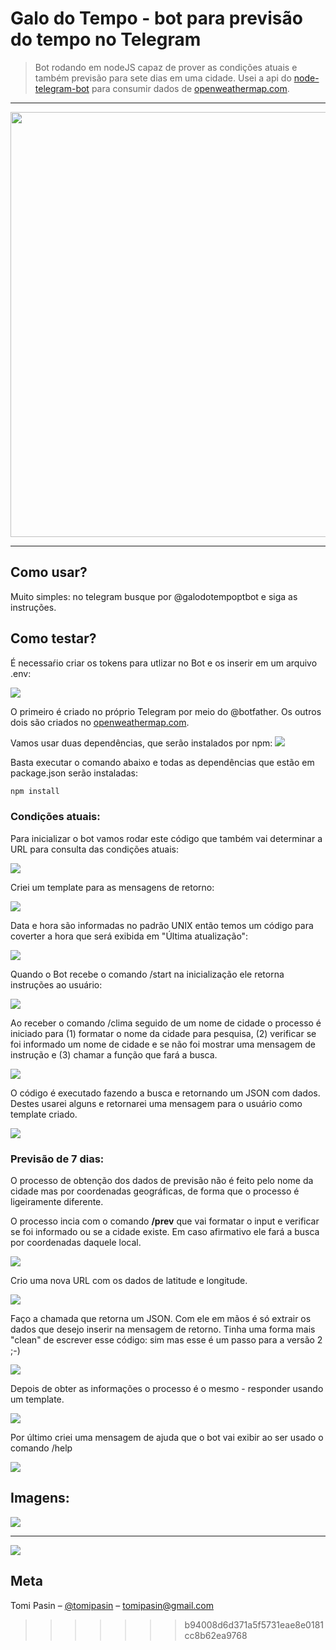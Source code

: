 # Galo do Tempo - bot para previsão do tempo no Telegram
> Bot rodando em nodeJS capaz de prover as condições atuais e também previsão para sete dias em uma cidade.
Usei a api do <a href="https://github.com/yagop/node-telegram-bot-api#nodejs-telegram-bot-api">node-telegram-bot</a> para consumir dados de <a href="https://openweathermap.org/api">openweathermap.com</a>. 

<hr/>

<img src="https://tomipasin.com/galo/galo1.png" style="width: 680px"/>

<hr/>

## Como usar?

Muito simples: no telegram busque por @galodotempoptbot e siga as instruções.


## Como testar?

É necessaŕio criar os tokens para utlizar no Bot e os inserir em um arquivo .env:

<img src="https://tomipasin.com/galo/1.png"/>

O primeiro é criado no próprio Telegram por meio do @botfather.
Os outros dois são criados no <a href="https://openweathermap.org/api">openweathermap.com</a>.

Vamos usar duas dependências, que serão instalados por npm:
<img src="https://tomipasin.com/galo/2.png"/>

Basta executar o comando abaixo e todas as dependências que estão em package.json serão instaladas:

```sh
npm install
```
### Condições atuais: 

Para inicializar o bot vamos rodar este código que também vai determinar a URL para consulta das condições atuais:

<img src="https://tomipasin.com/galo/3.png"/>

Criei um template para as mensagens de retorno: 

<img src="https://tomipasin.com/galo/4.png"/>

Data e hora são informadas no padrão UNIX então temos um código para coverter a hora que será exibida em "Última atualização":

<img src="https://tomipasin.com/galo/5.png"/>

Quando o Bot recebe o comando /start na inicialização ele retorna instruções ao usuário:

<img src="https://tomipasin.com/galo/6.png"/>

Ao receber o comando /clima seguido de um nome de cidade o processo é iniciado para (1) formatar o nome da cidade para pesquisa, (2) verificar se foi informado um nome de cidade e se não foi mostrar uma mensagem de instrução e (3) chamar a função que fará a busca.

<img src="https://tomipasin.com/galo/7.png"/>

O código é executado fazendo a busca e retornando um JSON com dados. Destes usarei alguns e retornarei uma mensagem para o usuário como template criado.

<img src="https://tomipasin.com/galo/8.png"/>

### Previsão de 7 dias:
O processo de obtenção dos dados de previsão não é feito pelo nome da cidade mas por coordenadas geográficas, de forma que o processo é ligeiramente diferente.

O processo incia com o comando <strong>/prev</strong> que vai formatar o input e verificar se foi informado ou se a cidade existe. 
Em caso afirmativo ele fará a busca por coordenadas daquele local.

<img src="https://tomipasin.com/galo/9.png"/>

Crio uma nova URL com os dados de latitude e longitude.

<img src="https://tomipasin.com/galo/10.png"/>

Faço a chamada que retorna um JSON. Com ele em mãos é só extrair os dados que desejo inserir na mensagem de retorno. 
Tinha uma forma mais "clean" de escrever esse código: sim mas esse é um passo para a versão 2 ;-)

<img src="https://tomipasin.com/galo/11.png"/>

Depois de obter as  informações o processo é o mesmo - responder usando um template.

<img src="https://tomipasin.com/galo/12.png"/>

Por último criei uma mensagem de ajuda que o bot vai exibir ao ser usado o comando /help

<img src="https://tomipasin.com/galo/13.png"/>


## Imagens:
<img src="https://tomipasin.com/galo/galo2.png" />
<hr/>
<img src="https://tomipasin.com/galo/galo3.png" />

## Meta

Tomi Pasin – [@tomipasin](https://twitter.com/tomipasin) – tomipasin@gmail.com
>>>>>>> b94008d6d371a5f5731eae8e0181cc8b62ea9768
